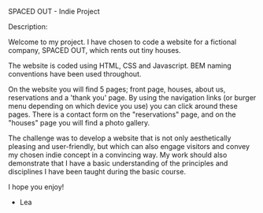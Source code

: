SPACED OUT - Indie Project


Description:

Welcome to my project. I have chosen to code a website for a fictional company, SPACED OUT, which rents out tiny houses.

The website is coded using HTML, CSS and Javascript. BEM naming conventions have been used throughout.

On the website you will find 5 pages; front page, houses, about us, reservations and a 'thank you' page. By using the navigation links (or burger menu depending on which device you use) you can click around these pages.
There is a contact form on the "reservations" page, and on the "houses" page you will find a photo gallery.


The challenge was to develop a website that is not only aesthetically pleasing and user-friendly, but which can also engage visitors and convey my chosen indie concept in a convincing way. My work should also demonstrate that I have a basic understanding of the principles and disciplines I have been taught during the basic course.

 I hope you enjoy!

 - Lea